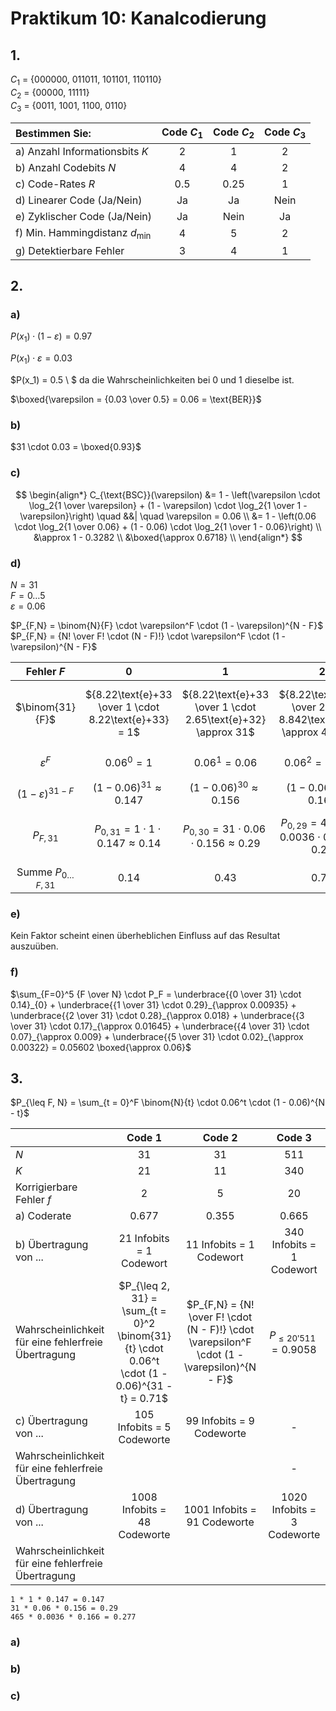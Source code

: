 # Praktikum 10: Kanalcodierung

## 1.

$C_1$ = {000000, 011011, 101101, 110110}\
$C_2$ = {00000, 11111}\
$C_3$ = {0011, 1001, 1100, 0110}

|Bestimmen Sie:|Code $C_1$|Code $C_2$|Code $C_3$|
|:-|:-:|:-:|:-:|
|a) Anzahl Informationsbits $K$|2|1|2|
|b) Anzahl Codebits $N$|4|4|2|
|c) Code-Rates $R$|0.5|0.25|1|
|d) Linearer Code (Ja/Nein)|Ja|Ja|Nein|
|e) Zyklischer Code (Ja/Nein)|Ja|Nein|Ja|
|f) Min. Hammingdistanz $d_{\text{min}}$|4|5|2|
|g) Detektierbare Fehler|3|4|1|

## 2.

### a)

$P(x_1) \cdot (1 - \varepsilon) = 0.97$

$P(x_1) \cdot \varepsilon = 0.03$

$P(x_1) = 0.5 \ $ da die Wahrscheinlichkeiten bei 0 und 1 dieselbe ist.

$\boxed{\varepsilon = {0.03 \over 0.5} = 0.06 = \text{BER}}$

### b)

$31 \cdot 0.03 = \boxed{0.93}$

### c)

$$
\begin{align*}
  C_{\text{BSC}}(\varepsilon) &= 1 - \left(\varepsilon \cdot \log_2{1 \over \varepsilon} + (1 - \varepsilon) \cdot \log_2{1 \over 1 - \varepsilon}\right) \quad &&| \quad \varepsilon = 0.06 \\
  &= 1 - \left(0.06 \cdot \log_2{1 \over 0.06} + (1 - 0.06) \cdot \log_2{1 \over 1 - 0.06}\right) \\
  &\approx 1 - 0.3282 \\
  &\boxed{\approx 0.6718} \\
\end{align*}
$$

### d)

$N = 31$\
$F = 0 \dots 5$\
$\varepsilon = 0.06$

$P_{F,N} = \binom{N}{F} \cdot \varepsilon^F \cdot (1 - \varepsilon)^{N - F}$\
$P_{F,N} = {N! \over F! \cdot (N - F)!} \cdot \varepsilon^F \cdot (1 - \varepsilon)^{N - F}$

|Fehler $F$|0|1|2|3|4|5|
|:-:|:-:|:-:|:-:|:-:|:-:|:-:|
|$\binom{31}{F}$             |${8.22\text{e}+33 \over 1 \cdot 8.22\text{e}+33} = 1$|${8.22\text{e}+33 \over 1 \cdot 2.65\text{e}+32} \approx 31$|${8.22\text{e}+33 \over 2 \cdot 8.842\text{e}+30} \approx 464.83$|${8.22\text{e}+33 \over 6 \cdot 304.89\text{e}+27} \approx 4'493.42$|${8.22\text{e}+33 \over 24 \cdot 10.89\text{e}+27} \approx 31'450.87$|${8.22\text{e}+33 \over 120 \cdot 403.3\text{e}+24} \approx 169'848.75$|
|$\varepsilon^F$             |$0.06^0 = 1$                                         |$0.06^1 = 0.06$                                             |$0.06^2 = 0.0036$                                                |$0.06^3 = 0.000216$                                                 |$0.06^4 = 0.00001296$                                                |$0.06^5 = 0.0000007776$|
|$(1 - \varepsilon)^{31 - F}$|$(1 - 0.06)^{31} \approx 0.147$                      |$(1 - 0.06)^{30} \approx 0.156$                             |$(1 - 0.06)^{29} \approx 0.166$                                  |$(1 - 0.06)^{28} \approx 0.177$                                     |$(1 - 0.06)^{27} \approx 0.188$                                      |$(1 - 0.06)^{26} \approx 0.2$|
|$P_{F, 31}$                 |$P_{0, 31} = 1 \cdot 1 \cdot 0.147 \approx 0.14$     |$P_{0, 30} = 31 \cdot 0.06 \cdot 0.156 \approx 0.29$        |$P_{0, 29} = 464.83 \cdot 0.0036 \cdot 0.166 \approx 0.28$       |$P_{0, 28} = 4'493.42 \cdot 0.000216 \cdot 0.177 \approx 0.17$      |$P_{0, 27} = 31'450.87 \cdot 0.00001296 \cdot 0.188 \approx 0.07$    |$P_{0, 26} = 169'848.75 \cdot 0.0000007776 \cdot 0.2 \approx 0.02$|
|Summe $P_{0 \dots F,31}$    |$0.14$                                               |$0.43$                                                      |$0.71$                                                           |$0.88$                                                              |$0.95$                                                               |$0.97$|

### e)

Kein Faktor scheint einen überheblichen Einfluss auf das Resultat auszuüben.

### f)

$\sum_{F=0}^5 {F \over N} \cdot P_F = \underbrace{{0 \over 31} \cdot 0.14}_{0} + \underbrace{{1 \over 31} \cdot 0.29}_{\approx 0.00935} + \underbrace{{2 \over 31} \cdot 0.28}_{\approx 0.018} + \underbrace{{3 \over 31} \cdot 0.17}_{\approx 0.01645} + \underbrace{{4 \over 31} \cdot 0.07}_{\approx 0.009} + \underbrace{{5 \over 31} \cdot 0.02}_{\approx 0.00322} = 0.05602 \boxed{\approx 0.06}$

## 3.

$P_{\leq F, N} = \sum_{t = 0}^F \binom{N}{t} \cdot 0.06^t \cdot (1 - 0.06)^{N - t}$

||Code 1|Code 2|Code 3|
|:-|:-:|:-:|:-:|
|$N$                     |31|31|511|
|$K$                     |21|11|340|
|Korrigierbare Fehler $f$|2|5|20|
|a) Coderate             |0.677|0.355|0.665|
|b) Übertragung von ...  |21 Infobits = 1 Codewort|11 Infobits = 1 Codewort|340 Infobits = 1 Codewort|
|Wahrscheinlichkeit für eine fehlerfreie Übertragung|$P_{\leq 2, 31} = \sum_{t = 0}^2 \binom{31}{t} \cdot 0.06^t \cdot (1 - 0.06)^{31 - t} = 0.71$|$P_{F,N} = {N! \over F! \cdot (N - F)!} \cdot \varepsilon^F \cdot (1 - \varepsilon)^{N - F}$|$P_{\leq20'511} = 0.9058$|
|c) Übertragung von ...  |105 Infobits = 5 Codeworte|99 Infobits = 9 Codeworte|-|
|Wahrscheinlichkeit für eine fehlerfreie Übertragung|||-|
|d) Übertragung von ...  |1008 Infobits = 48 Codeworte|1001 Infobits = 91 Codeworte|1020 Infobits = 3 Codeworte|
|Wahrscheinlichkeit für eine fehlerfreie Übertragung||||

```
1 * 1 * 0.147 = 0.147
31 * 0.06 * 0.156 = 0.29
465 * 0.0036 * 0.166 = 0.277

```

### a)

### b)

### c)
